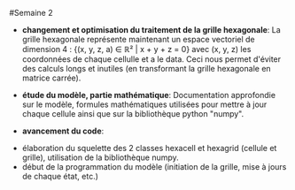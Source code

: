 #Semaine 2 

+ **changement et optimisation du traitement de la grille hexagonale**: La grille hexagonale représente maintenant un espace vectoriel de dimension 4 : {(x, y, z, a) ∈ ℝ² | x + y + z = 0} avec (x, y, z) les coordonnées de chaque cellulle et a le data. Ceci nous permet d'éviter des calculs longs et inutiles (en transformant la grille hexagonale en matrice carrée).

+ **étude du modèle, partie mathématique**: Documentation approfondie sur le modèle, formules mathématiques utilisées pour mettre à jour chaque cellule ainsi que sur la bibliothèque python "numpy".

+ **avancement du code**:
- élaboration du squelette des 2 classes hexacell et hexagrid (cellule et grille), utilisation de la bibliothèque numpy.
- début de la programmation du modèle (initiation de la grille, mise à jours de chaque état, etc.)
